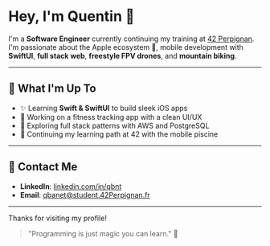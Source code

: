 # Hey, I'm Quentin 👋

I'm a **Software Engineer** currently continuing my training at [42 Perpignan](https://42perpignan.fr). I'm passionate about the Apple ecosystem 🍏, mobile development with **SwiftUI**, **full stack web**, **freestyle FPV drones**, and **mountain biking**.

---

## 🚀 What I'm Up To

- ✨ Learning **Swift & SwiftUI** to build sleek iOS apps
- 📱 Working on a fitness tracking app with a clean UI/UX
- 🔧 Exploring full stack patterns with AWS and PostgreSQL
- 👷 Continuing my learning path at 42 with the mobile piscine

---

## 🤖 Contact Me

- **LinkedIn**: [linkedin.com/in/qbnt](https://www.linkedin.com/in/quentin-banet/)
- **Email**: qbanet@student.42Perpignan.fr

---

Thanks for visiting my profile!

> "Programming is just magic you can learn." 🧩

